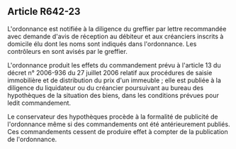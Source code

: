 Article R642-23
----
L'ordonnance est notifiée à la diligence du greffier par lettre recommandée avec
demande d'avis de réception au débiteur et aux créanciers inscrits à domicile
élu dont les noms sont indiqués dans l'ordonnance. Les contrôleurs en sont
avisés par le greffier.

L'ordonnance produit les effets du commandement prévu à l'article 13 du décret
n° 2006-936 du 27 juillet 2006 relatif aux procédures de saisie immobilière et
de distribution du prix d'un immeuble ; elle est publiée à la diligence du
liquidateur ou du créancier poursuivant au bureau des hypothèques de la
situation des biens, dans les conditions prévues pour ledit commandement.

Le conservateur des hypothèques procède à la formalité de publicité de
l'ordonnance même si des commandements ont été antérieurement publiés. Ces
commandements cessent de produire effet à compter de la publication de
l'ordonnance.
